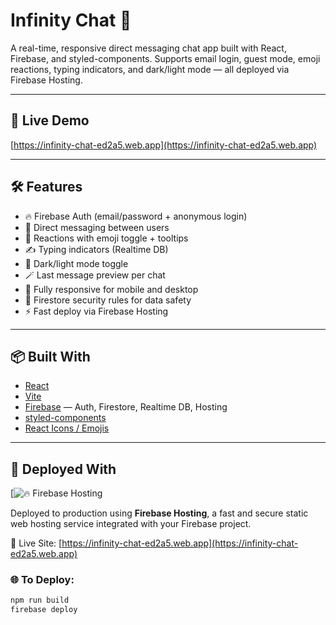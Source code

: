 # Infinity Chat 💬

A real-time, responsive direct messaging chat app built with React, Firebase, and styled-components. Supports email login, guest mode, emoji reactions, typing indicators, and dark/light mode — all deployed via Firebase Hosting.

---

## 🚀 Live Demo
[https://infinity-chat-ed2a5.web.app](https://infinity-chat-ed2a5.web.app)

---

## 🛠 Features

- 🔥 Firebase Auth (email/password + anonymous login)
- 💬 Direct messaging between users
- 🧠 Reactions with emoji toggle + tooltips
- ✍️ Typing indicators (Realtime DB)
- 🌙 Dark/light mode toggle
- 🪄 Last message preview per chat
- 📱 Fully responsive for mobile and desktop
- 🔐 Firestore security rules for data safety
- ⚡ Fast deploy via Firebase Hosting

---

## 📦 Built With

- [React](https://reactjs.org/)
- [Vite](https://vitejs.dev/)
- [Firebase](https://firebase.google.com/) — Auth, Firestore, Realtime DB, Hosting
- [styled-components](https://styled-components.com/)
- [React Icons / Emojis](https://react-icons.github.io/)

---

## 🚀 Deployed With

[![🔥 Firebase Hosting](https://firebase.google.com/products/hosting)

Deployed to production using **Firebase Hosting**, a fast and secure static web hosting service integrated with your Firebase project.

🔗 Live Site: [https://infinity-chat-ed2a5.web.app](https://infinity-chat-ed2a5.web.app)

### 🌐 To Deploy:

```bash
npm run build
firebase deploy

